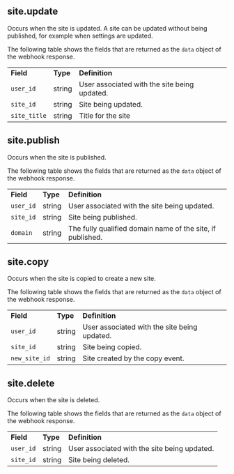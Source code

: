 ## site.update

Occurs when the site is updated. A site can be updated without being published, for example when settings are updated.

The following table shows the fields that are returned as the `data` object of the webhook response.

<table>
    <tr>
        <td><strong>Field</strong></td>
        <td><strong>Type</strong></td>
        <td><strong>Definition</strong></td>
    </tr>
  <tr>
    <td><code>user_id</code></td>
    <td>string</td>
    <td>User associated with the site being updated.​</td>
  </tr>
  <tr>
    <td><code>site_id</code></td>
    <td>string</td>
    <td>Site being updated.​</td>
  </tr>
  <tr>
    <td><code>site_title</code></td>
    <td>string</td>
    <td>Title for the site​</td>
  </tr>
</table>

## site.publish

Occurs when the site is published.

The following table shows the fields that are returned as the `data` object of the webhook response.

<table>
  <tr>
    <td><strong>Field</strong></td>
    <td><strong>Type</strong></td>
    <td><strong>Definition</strong></td>
  </tr>
  <tr>
    <td><code>user_id</code></td>
    <td>string</td>
    <td>User associated with the site being updated.​</td>
  </tr>
  <tr>
    <td><code>site_id</code></td>
    <td>string</td>
    <td>Site being published.​</td>
  </tr>
  <tr>
    <td><code>domain</code></td>
    <td>string</td>
    <td>The fully qualified domain name of the site, if published. ​</td>
  </tr>
</table>

## site.copy

Occurs when the site is copied to create a new site.

The following table shows the fields that are returned as the `data` object of the webhook response.

<table>
  <tr>
    <td><strong>Field</strong></td>
    <td><strong>Type</strong></td>
    <td><strong>Definition</strong></td>
  </tr>
  <tr>
    <td><code>user_id</code></td>
    <td>string</td>
    <td>User associated with the site being updated.​</td>
  </tr>
  <tr>
    <td><code>site_id</code></td>
    <td>string</td>
    <td>Site being copied.​</td>
  </tr>
  <tr>
    <td><code>new_site_id</code></td>
    <td>string</td>
    <td>Site created by the copy event. ​</td>
  </tr>
</table>

## site.delete

Occurs when the site is deleted.

The following table shows the fields that are returned as the `data` object of the webhook response.

<table>
  <tr>
    <td><strong>Field</strong></td>
    <td><strong>Type</strong></td>
    <td><strong>Definition</strong></td>
  </tr>
  <tr>
    <td><code>user_id</code></td>
    <td>string</td>
    <td>User associated with the site being updated.​</td>
  </tr>
  <tr>
    <td><code>site_id</code></td>
    <td>string</td>
    <td>Site being deleted.​</td>
  </tr>
</table>

